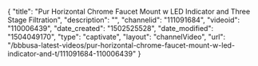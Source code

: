 {
    "title": "Pur Horizontal Chrome Faucet Mount w LED Indicator and Three Stage Filtration",
    "description": "",
    "channelid": "111091684",
    "videoid": "110006439",
    "date_created": "1502525528",
    "date_modified": "1504049170",
    "type": "captivate",
    "layout": "channelVideo",
    "url": "\/bbbusa-latest-videos\/pur-horizontal-chrome-faucet-mount-w-led-indicator-and-t\/111091684-110006439"
}